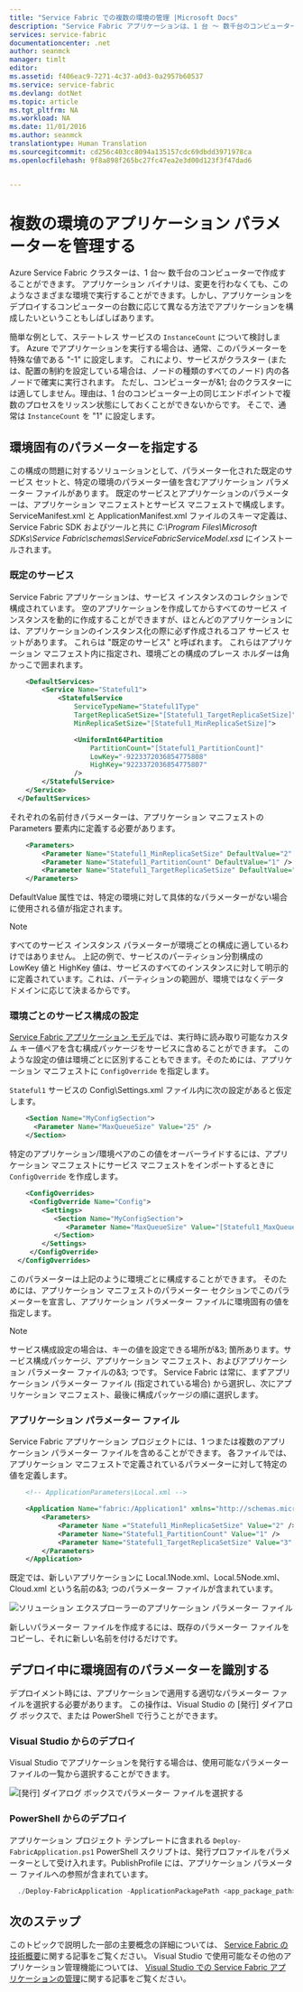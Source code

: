 ```yaml
---
title: "Service Fabric での複数の環境の管理 |Microsoft Docs"
description: "Service Fabric アプリケーションは、1 台 ～ 数千台のコンピューターで構成されたさまざまな規模のクラスターで実行できます。 場合によっては、このようなさまざまな環境に合わせて異なる方法でアプリケーションを構成したい場合があります。 この記事では、環境ごとに異なるアプリケーション パラメーターを定義する方法について説明します。"
services: service-fabric
documentationcenter: .net
author: seanmck
manager: timlt
editor: 
ms.assetid: f406eac9-7271-4c37-a0d3-0a2957b60537
ms.service: service-fabric
ms.devlang: dotNet
ms.topic: article
ms.tgt_pltfrm: NA
ms.workload: NA
ms.date: 11/01/2016
ms.author: seanmck
translationtype: Human Translation
ms.sourcegitcommit: cd256c403cc8094a135157cdc69dbdd3971978ca
ms.openlocfilehash: 9f8a898f265bc27fc47ea2e3d00d123f3f47dad6


---
```

# <a name="manage-application-parameters-for-multiple-environments"></a>複数の環境のアプリケーション パラメーターを管理する
Azure Service Fabric クラスターは、1 台～ 数千台のコンピューターで作成することができます。 アプリケーション バイナリは、変更を行わなくても、このようなさまざまな環境で実行することができます。しかし、アプリケーションをデプロイするコンピューターの台数に応じて異なる方法でアプリケーションを構成したいということもしばしばあります。

簡単な例として、ステートレス サービスの `InstanceCount` について検討します。 Azure でアプリケーションを実行する場合は、通常、このパラメーターを特殊な値である "-1" に設定します。 これにより、サービスがクラスター (または、配置の制約を設定している場合は、ノードの種類のすべてのノード) 内の各ノードで確実に実行されます。 ただし、コンピューターが&1; 台のクラスターには適してしません。理由は、1 台のコンピューター上の同じエンドポイントで複数のプロセスをリッスン状態にしておくことができないからです。 そこで、通常は `InstanceCount` を "1" に設定します。

## <a name="specifying-environment-specific-parameters"></a>環境固有のパラメーターを指定する
この構成の問題に対するソリューションとして、パラメーター化された既定のサービス セットと、特定の環境のパラメーター値を含むアプリケーション パラメーター ファイルがあります。 既定のサービスとアプリケーションのパラメーターは、アプリケーション マニフェストとサービス マニフェストで構成します。 ServiceManifest.xml と ApplicationManifest.xml ファイルのスキーマ定義は、Service Fabric SDK およびツールと共に *C:\Program Files\Microsoft SDKs\Service Fabric\schemas\ServiceFabricServiceModel.xsd* にインストールされます。

### <a name="default-services"></a>既定のサービス
Service Fabric アプリケーションは、サービス インスタンスのコレクションで構成されています。 空のアプリケーションを作成してからすべてのサービス インスタンスを動的に作成することができますが、ほとんどのアプリケーションには、アプリケーションのインスタンス化の際に必ず作成されるコア サービス セットがあります。 これらは "既定のサービス" と呼ばれます。 これらはアプリケーション マニフェスト内に指定され、環境ごとの構成のプレース ホルダーは角かっこで囲まれます。

```xml
    <DefaultServices>
        <Service Name="Stateful1">
            <StatefulService
                ServiceTypeName="Stateful1Type"
                TargetReplicaSetSize="[Stateful1_TargetReplicaSetSize]"
                MinReplicaSetSize="[Stateful1_MinReplicaSetSize]">

                <UniformInt64Partition
                    PartitionCount="[Stateful1_PartitionCount]"
                    LowKey="-9223372036854775808"
                    HighKey="9223372036854775807"
                />
        </StatefulService>
    </Service>
  </DefaultServices>
```

それぞれの名前付きパラメーターは、アプリケーション マニフェストの Parameters 要素内に定義する必要があります。

```xml
    <Parameters>
        <Parameter Name="Stateful1_MinReplicaSetSize" DefaultValue="2" />
        <Parameter Name="Stateful1_PartitionCount" DefaultValue="1" />
        <Parameter Name="Stateful1_TargetReplicaSetSize" DefaultValue="3" />
    </Parameters>
```

DefaultValue 属性では、特定の環境に対して具体的なパラメーターがない場合に使用される値が指定されます。

> [!NOTE]
> すべてのサービス インスタンス パラメーターが環境ごとの構成に適しているわけではありません。 上記の例で、サービスのパーティション分割構成の LowKey 値と HighKey 値は、サービスのすべてのインスタンスに対して明示的に定義されています。これは、パーティションの範囲が、環境ではなくデータ ドメインに応じて決まるからです。
> 
> 

### <a name="per-environment-service-configuration-settings"></a>環境ごとのサービス構成の設定
[Service Fabric アプリケーション モデル](service-fabric-application-model.md)では、実行時に読み取り可能なカスタム キー値ペアを含む構成パッケージをサービスに含めることができます。 このような設定の値は環境ごとに区別することもできます。そのためには、アプリケーション マニフェストに `ConfigOverride` を指定します。

`Stateful1` サービスの Config\Settings.xml ファイル内に次の設定があると仮定します。

```xml
    <Section Name="MyConfigSection">
      <Parameter Name="MaxQueueSize" Value="25" />
    </Section>
```
特定のアプリケーション/環境ペアのこの値をオーバーライドするには、アプリケーション マニフェストにサービス マニフェストをインポートするときに `ConfigOverride` を作成します。

```xml
    <ConfigOverrides>
     <ConfigOverride Name="Config">
        <Settings>
           <Section Name="MyConfigSection">
              <Parameter Name="MaxQueueSize" Value="[Stateful1_MaxQueueSize]" />
           </Section>
        </Settings>
     </ConfigOverride>
  </ConfigOverrides>
```
このパラメーターは上記のように環境ごとに構成することができます。 そのためには、アプリケーション マニフェストのパラメーター セクションでこのパラメーターを宣言し、アプリケーション パラメーター ファイルに環境固有の値を指定します。

> [!NOTE]
> サービス構成設定の場合は、キーの値を設定できる場所が&3; 箇所あります。サービス構成パッケージ、アプリケーション マニフェスト、およびアプリケーション パラメーター ファイルの&3; つです。 Service Fabric は常に、まずアプリケーション パラメーター ファイル (指定されている場合) から選択し、次にアプリケーション マニフェスト、最後に構成パッケージの順に選択します。
> 
> 

### <a name="application-parameter-files"></a>アプリケーション パラメーター ファイル
Service Fabric アプリケーション プロジェクトには、1 つまたは複数のアプリケーション パラメーター ファイルを含めることができます。 各ファイルでは、アプリケーション マニフェストで定義されているパラメーターに対して特定の値を定義します。

```xml
    <!-- ApplicationParameters\Local.xml -->

    <Application Name="fabric:/Application1" xmlns="http://schemas.microsoft.com/2011/01/fabric">
        <Parameters>
            <Parameter Name ="Stateful1_MinReplicaSetSize" Value="2" />
            <Parameter Name="Stateful1_PartitionCount" Value="1" />
            <Parameter Name="Stateful1_TargetReplicaSetSize" Value="3" />
        </Parameters>
    </Application>
```
既定では、新しいアプリケーションに Local.1Node.xml、Local.5Node.xml、Cloud.xml という名前の&3; つのパラメーター ファイルが含まれています。

![ソリューション エクスプローラーのアプリケーション パラメーター ファイル][app-parameters-solution-explorer]

新しいパラメーター ファイルを作成するには、既存のパラメーター ファイルをコピーし、それに新しい名前を付けるだけです。

## <a name="identifying-environment-specific-parameters-during-deployment"></a>デプロイ中に環境固有のパラメーターを識別する
デプロイメント時には、アプリケーションで適用する適切なパラメーター ファイルを選択する必要があります。 この操作は、Visual Studio の [発行] ダイアログ ボックスで、または PowerShell で行うことができます。

### <a name="deploy-from-visual-studio"></a>Visual Studio からのデプロイ
Visual Studio でアプリケーションを発行する場合は、使用可能なパラメーター ファイルの一覧から選択することができます。

![[発行] ダイアログ ボックスでパラメーター ファイルを選択する][publishdialog]

### <a name="deploy-from-powershell"></a>PowerShell からのデプロイ
アプリケーション プロジェクト テンプレートに含まれる `Deploy-FabricApplication.ps1` PowerShell スクリプトは、発行プロファイルをパラメーターとして受け入れます。PublishProfile には、アプリケーション パラメーター ファイルへの参照が含まれています。

  ```PowerShell
    ./Deploy-FabricApplication -ApplicationPackagePath <app_package_path> -PublishProfileFile <publishprofile_path>
  ```

## <a name="next-steps"></a>次のステップ
このトピックで説明した一部の主要概念の詳細については、 [Service Fabric の技術概要](service-fabric-technical-overview.md)に関する記事をご覧ください。 Visual Studio で使用可能なその他のアプリケーション管理機能については、 [Visual Studio での Service Fabric アプリケーションの管理](service-fabric-manage-application-in-visual-studio.md)に関する記事をご覧ください。

<!-- Image references -->

[publishdialog]: ./media/service-fabric-manage-multiple-environment-app-configuration/publish-dialog-choose-app-config.png
[app-parameters-solution-explorer]:./media/service-fabric-manage-multiple-environment-app-configuration/app-parameters-in-solution-explorer.png



<!--HONumber=Dec16_HO2-->


